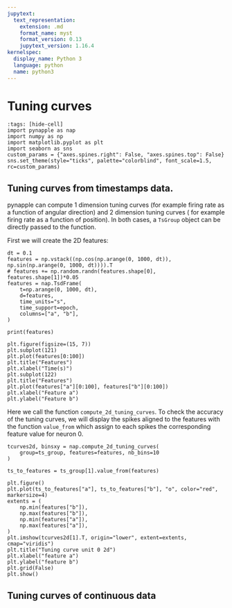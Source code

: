 ```yaml
---
jupytext:
  text_representation:
    extension: .md
    format_name: myst
    format_version: 0.13
    jupytext_version: 1.16.4
kernelspec:
  display_name: Python 3
  language: python
  name: python3
---
```


# Tuning curves

```{code-cell} ipython3
:tags: [hide-cell]
import pynapple as nap
import numpy as np
import matplotlib.pyplot as plt
import seaborn as sns
custom_params = {"axes.spines.right": False, "axes.spines.top": False}
sns.set_theme(style="ticks", palette="colorblind", font_scale=1.5, rc=custom_params)
```

## Tuning curves from timestamps data.

pynapple can compute 1 dimension tuning curves 
(for example firing rate as a function of angular direction) 
and 2 dimension tuning curves ( for example firing rate as a function 
of position). In both cases, a `TsGroup` object can be directly 
passed to the function.


First we will create the 2D features:


```{code-cell} ipython3
dt = 0.1
features = np.vstack((np.cos(np.arange(0, 1000, dt)), np.sin(np.arange(0, 1000, dt)))).T
# features += np.random.randn(features.shape[0], features.shape[1])*0.05
features = nap.TsdFrame(
    t=np.arange(0, 1000, dt),
    d=features,
    time_units="s",
    time_support=epoch,
    columns=["a", "b"],
)

print(features)

plt.figure(figsize=(15, 7))
plt.subplot(121)
plt.plot(features[0:100])
plt.title("Features")
plt.xlabel("Time(s)")
plt.subplot(122)
plt.title("Features")
plt.plot(features["a"][0:100], features["b"][0:100])
plt.xlabel("Feature a")
plt.ylabel("Feature b")
```

Here we call the function `compute_2d_tuning_curves`.
To check the accuracy of the tuning curves, we will display the spikes aligned to the features with the function `value_from` which assign to each spikes the corresponding feature value for neuron 0.


```{code-cell} ipython3
tcurves2d, binsxy = nap.compute_2d_tuning_curves(
    group=ts_group, features=features, nb_bins=10
)

ts_to_features = ts_group[1].value_from(features)

plt.figure()
plt.plot(ts_to_features["a"], ts_to_features["b"], "o", color="red", markersize=4)
extents = (
    np.min(features["b"]),
    np.max(features["b"]),
    np.min(features["a"]),
    np.max(features["a"]),
)
plt.imshow(tcurves2d[1].T, origin="lower", extent=extents, cmap="viridis")
plt.title("Tuning curve unit 0 2d")
plt.xlabel("feature a")
plt.ylabel("feature b")
plt.grid(False)
plt.show()
```


## Tuning curves of continuous data